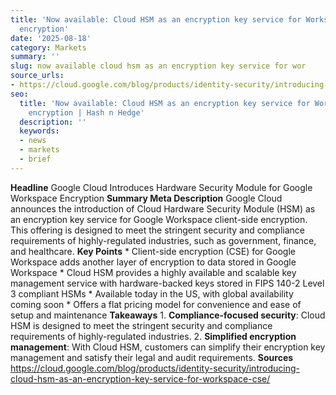 ```yaml
---
title: 'Now available: Cloud HSM as an encryption key service for Workspace client-side
  encryption'
date: '2025-08-18'
category: Markets
summary: ''
slug: now available cloud hsm as an encryption key service for wor
source_urls:
- https://cloud.google.com/blog/products/identity-security/introducing-cloud-hsm-as-an-encryption-key-service-for-workspace-cse/
seo:
  title: 'Now available: Cloud HSM as an encryption key service for Workspace client-side
    encryption | Hash n Hedge'
  description: ''
  keywords:
  - news
  - markets
  - brief
---
```


**Headline** Google Cloud Introduces Hardware Security Module for Google Workspace Encryption  **Summary Meta Description** Google Cloud announces the introduction of Cloud Hardware Security Module (HSM) as an encryption key service for Google Workspace client-side encryption. This offering is designed to meet the stringent security and compliance requirements of highly-regulated industries, such as government, finance, and healthcare.  **Key Points**  * Client-side encryption (CSE) for Google Workspace adds another layer of encryption to data stored in Google Workspace * Cloud HSM provides a highly available and scalable key management service with hardware-backed keys stored in FIPS 140-2 Level 3 compliant HSMs * Available today in the US, with global availability coming soon * Offers a flat pricing model for convenience and ease of setup and maintenance  **Takeaways**  1. **Compliance-focused security**: Cloud HSM is designed to meet the stringent security and compliance requirements of highly-regulated industries. 2. **Simplified encryption management**: With Cloud HSM, customers can simplify their encryption key management and satisfy their legal and audit requirements.  **Sources** https://cloud.google.com/blog/products/identity-security/introducing-cloud-hsm-as-an-encryption-key-service-for-workspace-cse/ 
